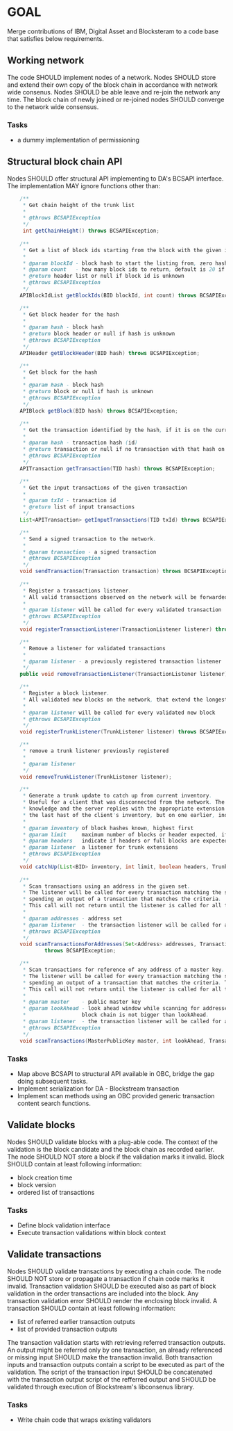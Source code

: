 # GOAL
Merge contributions of IBM, Digital Asset and Blocksteram to a code base that satisfies below requirements.

## Working network
The code SHOULD implement nodes of a network. Nodes SHOULD store and extend their own copy of the block chain in accordance with network wide consenus.
Nodes SHOULD be able leave and re-join the network any time. The block chain of newly joined or re-joined nodes SHOULD converge to the network wide consensus.

### Tasks
  * a dummy implementation of permissioning

## Structural block chain API
Nodes SHOULD offer structural API implementing to DA's BCSAPI interface. The implementation MAY ignore functions other than:
```java
    /**
     * Get chain height of the trunk list
     *
     * @throws BCSAPIException
     */
     int getChainHeight() throws BCSAPIException;
    
    /**
     * Get a list of block ids starting from the block with the given id
     *
     * @param blockId - block hash to start the listing from, zero hash means start from the top block
     * @param count   - how many block ids to return, default is 20 if a non-positive number is provided
     * @return header list or null if block id is unknown
     * @throws BCSAPIException
     */
    APIBlockIdList getBlockIds(BID blockId, int count) throws BCSAPIException;

    /**
     * Get block header for the hash
     *
     * @param hash - block hash
     * @return block header or null if hash is unknown
     * @throws BCSAPIException
     */
    APIHeader getBlockHeader(BID hash) throws BCSAPIException;

    /**
     * Get block for the hash
     *
     * @param hash - block hash
     * @return block or null if hash is unknown
     * @throws BCSAPIException
     */
    APIBlock getBlock(BID hash) throws BCSAPIException;

    /**
     * Get the transaction identified by the hash, if it is on the current trunk (longest chain)
     *
     * @param hash - transaction hash (id)
     * @return transaction or null if no transaction with that hash on the trunk
     * @throws BCSAPIException
     */
    APITransaction getTransaction(TID hash) throws BCSAPIException;

    /**
     * Get the input transactions of the given transaction
     *
     * @param txId - transaction id
     * @return list of input transactions
     */
    List<APITransaction> getInputTransactions(TID txId) throws BCSAPIException;

    /**
     * Send a signed transaction to the network.
     *
     * @param transaction - a signed transaction
     * @throws BCSAPIException
     */
    void sendTransaction(Transaction transaction) throws BCSAPIException;
    
    /**
     * Register a transactions listener.
     * All valid transactions observed on the network will be forwarded to this listener.
     *
     * @param listener will be called for every validated transaction
     * @throws BCSAPIException
     */
    void registerTransactionListener(TransactionListener listener) throws BCSAPIException;

    /**
     * Remove a listener for validated transactions
     *
     * @param listener - a previously registered transaction listener
     */
    public void removeTransactionListener(TransactionListener listener);

    /**
     * Register a block listener.
     * All validated new blocks on the network, that extend the longest chain, will be forwarded to this listener.
     *
     * @param listener will be called for every validated new block
     * @throws BCSAPIException
     */
    void registerTrunkListener(TrunkListener listener) throws BCSAPIException;

    /**
     * remove a trunk listener previously registered
     *
     * @param listener
     */
    void removeTrunkListener(TrunkListener listener);

    /**
     * Generate a trunk update to catch up from current inventory.
     * Useful for a client that was disconnected from the network. The client might provide a trunk list of his
     * knowledge and the server replies with the appropriate extension list. The extension might not continue at
     * the last hast of the client's inventory, but on one earlier, indicating that the longest chain is a fork of that.
     *
     * @param inventory of block hashes known, highest first
     * @param limit     maximum number of blocks or header expected, if inventory is empty
     * @param headers   indicate if headers or full blocks are expected
     * @param listener  a listener for trunk extensions
     * @throws BCSAPIException
     */
    void catchUp(List<BID> inventory, int limit, boolean headers, TrunkListener listener) throws BCSAPIException;
    
    /**
     * Scan transactions using an address in the given set.
     * The listener will be called for every transaction matching the search criteria AND with every transaction
     * spending an output of a transaction that matches the criteria.
     * This call will not return until the listener is called for all transactions identified.
     *
     * @param addresses - address set
     * @param listener  - the transaction listener will be called for all transactions found, in chronological order.
     * @throws BCSAPIException
     */
    void scanTransactionsForAddresses(Set<Address> addresses, TransactionListener listener)
            throws BCSAPIException;

    /**
     * Scan transactions for reference of any address of a master key.
     * The listener will be called for every transaction matching the search criteria AND with every transaction
     * spending an output of a transaction that matches the criteria. The calls will happen in chronological order.
     * This call will not return until the listener is called for all transactions identified.
     *
     * @param master    - public master key
     * @param lookAhead - look ahead window while scanning for addresses. The server assumes that the gap between consecutive addresses of the master key used on the
     *                  block chain is not bigger than lookAhead.
     * @param listener  - the transaction listener will be called for all transactions found, in chronological order.
     * @throws BCSAPIException
     */
    void scanTransactions(MasterPublicKey master, int lookAhead, TransactionListener listener) throws BCSAPIException;

```

### Tasks
  * Map above BCSAPI to structural API available in OBC, bridge the gap doing subsequent tasks.
  * Implement serialization for DA - Blockstream transaction
  * Implement scan methods using an OBC provided generic transaction content search functions.


## Validate blocks
Nodes SHOULD validate blocks with a plug-able code. The context of the validation is the block candidate and the block chain as recorded earlier.
The node SHOULD NOT store a block if the validation marks it invalid. Block SHOULD contain at least following information:
  * block creation time
  * block version
  * ordered list of transactions
  
  
### Tasks
  * Define block validation interface
  * Execute transaction validations within block context
  

## Validate transactions
Nodes SHOULD validate transactions by executing a chain code. The node SHOULD NOT store or propagate a transaction if chain code marks it invalid.
Transaction validation SHOULD be executed also as part of block validation in the order transactions are included into the block. 
Any transaction validation error SHOULD render the enclosing block invalid. A transaction SHOULD contain at least following information:
  * list of referred earlier transaction outputs
  * list of provided transaction outputs
    
The transaction validation starts with retrieving referred transaction outputs. An output might be referred only by one transaction, 
an already referenced or missing input SHOULD make the transaction invalid. Both transaction inputs and transaction outputs contain a script
to be executed as part of the validation. The script of the transaction input SHOULD be concatenated with the transaction output script of
the refferred output and SHOULD be validated through execution of Blockstream's libconsenus library.

### Tasks
  * Write chain code that wraps existing validators

